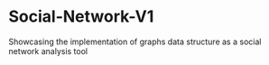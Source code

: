 # Social-Network-V1
Showcasing the implementation of graphs data structure as a social network analysis tool
